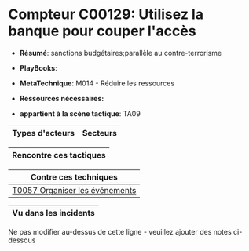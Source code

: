 # Compteur C00129: Utilisez la banque pour couper l'accès

* **Résumé**: sanctions budgétaires;parallèle au contre-terrorisme

* **PlayBooks**:

* **MetaTechnique**: M014 - Réduire les ressources

* **Ressources nécessaires:**

* **appartient à la scène tactique**: TA09


|Types d'acteurs |Secteurs |
|----------- |------- |



|Rencontre ces tactiques |
|---------------------- |



|Contre ces techniques |
|------------------------- |
|[T0057 Organiser les événements](../../generated_pages/techniques/T0057.md) |



|Vu dans les incidents |
|----------------- |


Ne pas modifier au-dessus de cette ligne - veuillez ajouter des notes ci-dessous